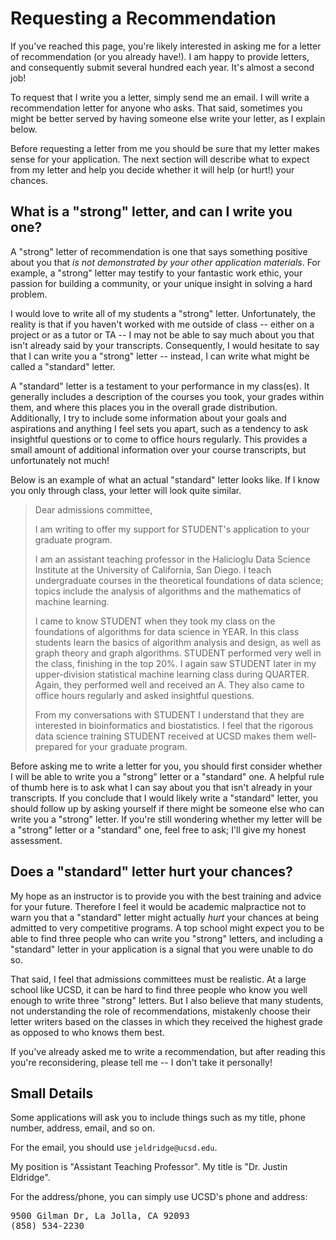 # Requesting a Recommendation

If you've reached this page, you're likely interested in asking me for a letter
of recommendation (or you already have!). I am happy to provide letters, and
consequently submit several hundred each year. It's almost a second job!

To request that I write you a letter, simply send me an email. I will write a
recommendation letter for anyone who asks. That said, sometimes you might be
better served by having someone else write your letter, as I explain below.

Before requesting a letter from me you should be sure that my letter makes
sense for your application. The next section will describe what to expect from
my letter and help you decide whether it will help (or hurt!) your chances.

## What is a "strong" letter, and can I write you one?

A "strong" letter of recommendation is one that says something positive about you
that *is not demonstrated by your other application materials*.  For example, a
"strong" letter may testify to your fantastic work ethic, your passion for building a
community, or your unique insight in solving a hard problem.

I would love to write all of my students a "strong" letter. Unfortunately, the
reality is that if you haven't worked with me outside of class -- either on a
project or as a tutor or TA -- I may not be able to say much about you that
isn't already said by your transcripts. Consequently, I would hesitate to say
that I can write you a "strong" letter -- instead, I can write what might be
called a "standard" letter.

A "standard" letter is a testament to your performance in my class(es). It
generally includes a description of the courses you took, your grades within
them, and where this places you in the overall grade distribution. Additionally,
I try to include some information about your goals and aspirations and anything
I feel sets you apart, such as a tendency to ask insightful questions or to come
to office hours regularly. This provides a small amount of additional
information over your course transcripts, but unfortunately not much!

Below is an example of what an actual "standard" letter looks like. If I know
you only through class, your letter will look quite similar.

> Dear admissions committee,
>
> I am writing to offer my support for STUDENT's application to your graduate
> program.
>
> I am an assistant teaching professor in the Halicioglu Data Science Institute
> at the University of California, San Diego. I teach undergraduate courses in
> the theoretical foundations of data science; topics include the analysis of
> algorithms and the mathematics of machine learning. 
>
> I came to know STUDENT when they took my class on the foundations of
> algorithms for data science in YEAR. In this class students learn the basics
> of algorithm analysis and design, as well as graph theory and graph
> algorithms. STUDENT performed very well in the class, finishing in the top
> 20%. I again saw STUDENT later in my upper-division statistical machine
> learning class during QUARTER.  Again, they performed well and received an A.
> They also came to office hours regularly and asked insightful questions.
>
> From my conversations with STUDENT I understand that they are interested in
> bioinformatics and biostatistics. I feel that the rigorous data science
> training STUDENT received at UCSD makes them well-prepared for your graduate
> program.

Before asking me to write a letter for you, you should first consider whether I
will be able to write you a "strong" letter or a "standard" one. A helpful rule of
thumb here is to ask what I can say about you that isn't already in your
transcripts. If you conclude that I would likely write a "standard" letter, you
should follow up by asking yourself if there might be someone else who can write
you a "strong" letter. If you're still wondering whether my letter will be a
"strong" letter or a "standard" one, feel free to ask; I'll give my honest
assessment.

## Does a "standard" letter hurt your chances?

My hope as an instructor is to provide you with the best training and advice for
your future. Therefore I feel it would be academic malpractice not to warn you
that a "standard" letter might actually *hurt* your chances at being admitted to
very competitive programs. A top school might expect you to be able to find
three people who can write you "strong" letters, and including a "standard" letter
in your application is a signal that you were unable to do so.

That said, I feel that admissions committees must be realistic. At a large
school like UCSD, it can be hard to find three people who know you well enough
to write three "strong" letters. But I also believe that many students, not
understanding the role of recommendations, mistakenly choose their letter
writers based on the classes in which they received the highest grade as opposed
to who knows them best.

If you've already asked me to write a recommendation, but after reading this
you're reconsidering, please tell me -- I don't take it personally!

## Small Details

Some applications will ask you to include things such as my title, phone number,
address, email, and so on.

For the email, you should use `jeldridge@ucsd.edu`.

My position is "Assistant Teaching Professor". My title is "Dr. Justin Eldridge".

For the address/phone, you can simply use UCSD's phone and address:

<pre>
9500 Gilman Dr, La Jolla, CA 92093
(858) 534-2230
</pre>
